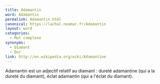 ```yaml
---
title: Adamantin
word: Adamantin
permalink: Adamantin.html
canonical: https://lachal.neamar.fr/Adamantin
layout: word
categories:
  - Mot complexe
synonyms:
  - Diamant
  - Dur
link: http://en.wikipedia.org/wiki/Adamantine
---
```


Adamantin est un adjectif relatif au diamant : dureté adamantine (qui a la dureté du diamant), éclat adamantin (qui a l'éclat du diamant).

